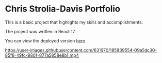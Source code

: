 # Chris Strolia-Davis Portfolio

This is a basic project that highlights my skills and accomplishments. 

The project was written in React 17.

You can view the deployed version [here](https://cstroliadavis.github.io/chris-strolia-davis-portfolio/)


https://user-images.githubusercontent.com/631970/185839554-09a5dc30-85f8-49fc-9801-877a5858e8b1.mp4

